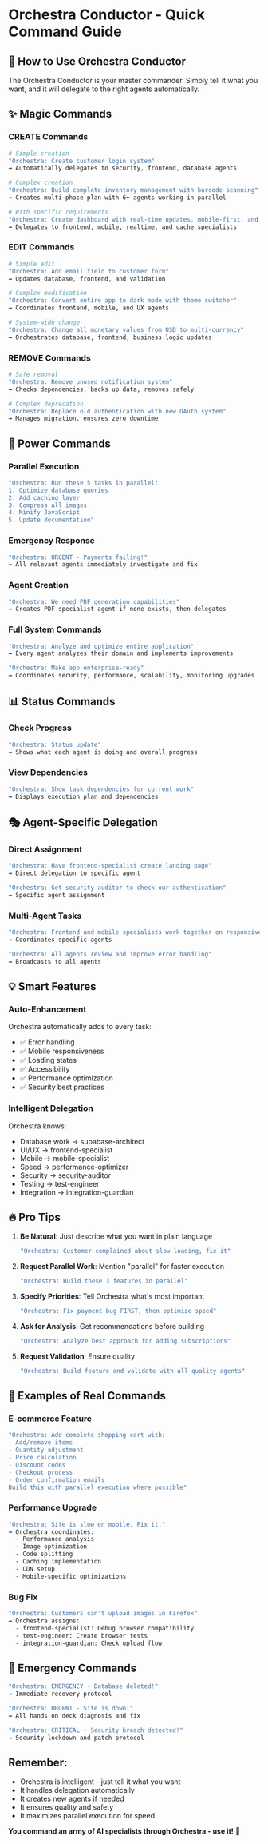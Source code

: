 # Orchestra Conductor - Quick Command Guide

## 🎯 How to Use Orchestra Conductor

The Orchestra Conductor is your master commander. Simply tell it what you want, and it will delegate to the right agents automatically.

## ✨ Magic Commands

### CREATE Commands
```bash
# Simple creation
"Orchestra: Create customer login system"
→ Automatically delegates to security, frontend, database agents

# Complex creation
"Orchestra: Build complete inventory management with barcode scanning"
→ Creates multi-phase plan with 6+ agents working in parallel

# With specific requirements
"Orchestra: Create dashboard with real-time updates, mobile-first, and offline support"
→ Delegates to frontend, mobile, realtime, and cache specialists
```

### EDIT Commands
```bash
# Simple edit
"Orchestra: Add email field to customer form"
→ Updates database, frontend, and validation

# Complex modification
"Orchestra: Convert entire app to dark mode with theme switcher"
→ Coordinates frontend, mobile, and UX agents

# System-wide change
"Orchestra: Change all monetary values from USD to multi-currency"
→ Orchestrates database, frontend, business logic updates
```

### REMOVE Commands
```bash
# Safe removal
"Orchestra: Remove unused notification system"
→ Checks dependencies, backs up data, removes safely

# Complex deprecation
"Orchestra: Replace old authentication with new OAuth system"
→ Manages migration, ensures zero downtime
```

## 🚀 Power Commands

### Parallel Execution
```bash
"Orchestra: Run these 5 tasks in parallel:
1. Optimize database queries
2. Add caching layer
3. Compress all images
4. Minify JavaScript
5. Update documentation"
```

### Emergency Response
```bash
"Orchestra: URGENT - Payments failing!"
→ All relevant agents immediately investigate and fix
```

### Agent Creation
```bash
"Orchestra: We need PDF generation capabilities"
→ Creates PDF-specialist agent if none exists, then delegates
```

### Full System Commands
```bash
"Orchestra: Analyze and optimize entire application"
→ Every agent analyzes their domain and implements improvements

"Orchestra: Make app enterprise-ready"
→ Coordinates security, performance, scalability, monitoring upgrades
```

## 📊 Status Commands

### Check Progress
```bash
"Orchestra: Status update"
→ Shows what each agent is doing and overall progress
```

### View Dependencies
```bash
"Orchestra: Show task dependencies for current work"
→ Displays execution plan and dependencies
```

## 🎭 Agent-Specific Delegation

### Direct Assignment
```bash
"Orchestra: Have frontend-specialist create landing page"
→ Direct delegation to specific agent

"Orchestra: Get security-auditor to check our authentication"
→ Specific agent assignment
```

### Multi-Agent Tasks
```bash
"Orchestra: Frontend and mobile specialists work together on responsive design"
→ Coordinates specific agents

"Orchestra: All agents review and improve error handling"
→ Broadcasts to all agents
```

## 💡 Smart Features

### Auto-Enhancement
Orchestra automatically adds to every task:
- ✅ Error handling
- ✅ Mobile responsiveness
- ✅ Loading states
- ✅ Accessibility
- ✅ Performance optimization
- ✅ Security best practices

### Intelligent Delegation
Orchestra knows:
- Database work → supabase-architect
- UI/UX → frontend-specialist
- Mobile → mobile-specialist
- Speed → performance-optimizer
- Security → security-auditor
- Testing → test-engineer
- Integration → integration-guardian

## 🔥 Pro Tips

1. **Be Natural**: Just describe what you want in plain language
   ```bash
   "Orchestra: Customer complained about slow loading, fix it"
   ```

2. **Request Parallel Work**: Mention "parallel" for faster execution
   ```bash
   "Orchestra: Build these 3 features in parallel"
   ```

3. **Specify Priorities**: Tell Orchestra what's most important
   ```bash
   "Orchestra: Fix payment bug FIRST, then optimize speed"
   ```

4. **Ask for Analysis**: Get recommendations before building
   ```bash
   "Orchestra: Analyze best approach for adding subscriptions"
   ```

5. **Request Validation**: Ensure quality
   ```bash
   "Orchestra: Build feature and validate with all quality agents"
   ```

## 🎯 Examples of Real Commands

### E-commerce Feature
```bash
"Orchestra: Add complete shopping cart with:
- Add/remove items
- Quantity adjustment
- Price calculation
- Discount codes
- Checkout process
- Order confirmation emails
Build this with parallel execution where possible"
```

### Performance Upgrade
```bash
"Orchestra: Site is slow on mobile. Fix it."
→ Orchestra coordinates:
  - Performance analysis
  - Image optimization
  - Code splitting
  - Caching implementation
  - CDN setup
  - Mobile-specific optimizations
```

### Bug Fix
```bash
"Orchestra: Customers can't upload images in Firefox"
→ Orchestra assigns:
  - frontend-specialist: Debug browser compatibility
  - test-engineer: Create browser tests
  - integration-guardian: Check upload flow
```

## 🚨 Emergency Commands

```bash
"Orchestra: EMERGENCY - Database deleted!"
→ Immediate recovery protocol

"Orchestra: URGENT - Site is down!"
→ All hands on deck diagnosis and fix

"Orchestra: CRITICAL - Security breach detected!"
→ Security lockdown and patch protocol
```

## Remember:
- Orchestra is intelligent - just tell it what you want
- It handles delegation automatically
- It creates new agents if needed
- It ensures quality and safety
- It maximizes parallel execution for speed

**You command an army of AI specialists through Orchestra - use it!** 🎼